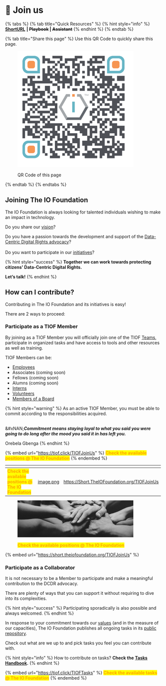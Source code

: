 # 🖖 Join us

{% tabs %}
{% tab title="Quick Resources" %}
{% hint style="info" %}
[**ShortURL**](https://short.theiofoundation.org/DocsJoinTIOF) **|&#x20;**~~**Playbook**~~**&#x20;|&#x20;**~~**Assistant**~~
{% endhint %}
{% endtab %}

{% tab title="Share this page" %}
Use this QR Code to quickly share this page.

<figure><img src="../.gitbook/assets/TIOFDocsJoinTheIOFoundation_4096x4096.png" alt="" width="375"><figcaption><p>QR Code of this page</p></figcaption></figure>
{% endtab %}
{% endtabs %}

## Joining The IO Foundation

The IO Foundation is always looking for talented individuals wishing to make an impact in technology.

Do you share our [vision](https://tiof.click/TIOFVision)?

Do you have a passion towards the development and support of the [Data-Centric Digital Rights advocacy](https://tiof.click/DCDRAdvocacy)?\
\
Do you want to participate in our [initiatives](https://tiof.click/TIOFInitiatives)?

{% hint style="success" %}
**Together we can work towards protecting citizens' Data-Centric Digital Rights.**

**Let’s talk!**
{% endhint %}

## How can I contribute?

Contributing in The IO Foundation and its initiatives is easy!

There are 2 ways to proceed:

### Participate as a TIOF Member

By joining as a TIOF Member you will officially join one of the TIOF [Teams](broken-reference), participate in organized tasks and have access to tools and other resources as well as training.

TIOF Members can be:

* [Employees](https://tiof.click/TIOFOrgChartDocs#employees)
* Associates (coming soon)
* Fellows (coming soon)
* Alumns (coming soon)
* [Interns](https://tiof.click/TIOFOrgChartDocs#interns)
* [Volunteers](https://tiof.click/TIOFOrgChartDocs#volunteers)
* [Members of a Board](https://tiof.click/TIOFOrgChartDocs#members-of-a-board)

{% hint style="warning" %}
As an active TIOF Member, you must be able to commit according to the responsibilities acquired.

\
&#xNAN;_**Commitment means staying loyal to what you said you were going to do long after the mood you said it in has left you.**_

&#x20;                                                                                                                                                                      Orebela Gbenga
{% endhint %}

{% embed url="https://tiof.click/TIOFJoinUs" %}
<mark style="color:orange;">**Check the available positions @ The IO Foundation**</mark>
{% endembed %}

<table data-card-size="large" data-view="cards" data-full-width="false"><thead><tr><th></th><th data-hidden data-card-cover data-type="files"></th><th data-hidden data-card-target data-type="content-ref"></th></tr></thead><tbody><tr><td><mark style="color:orange;"><strong>Check the available positions @ The IO Foundation</strong></mark></td><td><a href="../.gitbook/assets/image.png">image.png</a></td><td><a href="https://short.theiofoundation.org/TIOFJoinUs">https://Short.TheIOFoundation.org/TIOFJoinUs</a></td></tr></tbody></table>

<figure><img src="../.gitbook/assets/image.png" alt="" width="375"><figcaption><p><mark style="color:orange;"><strong>Check the available positions @ The IO Foundation</strong></mark></p></figcaption></figure>

{% embed url="https://short.theiofoundation.org/TIOFJoinUs" %}

### Participate as a Collaborator

It is not necessary to be a Member to participate and make a meaningful contribution to the DCDR advocacy.

There are plenty of ways that you can support it without requiring to dive into its complexities.

{% hint style="success" %}
Participating sporadically is also possible and always welcomed.
{% endhint %}

In response to your commitment towards our [values](https://tiof.click/TIOFValues) (and in the measure of our capacities), The IO Foundation publishes all ongoing tasks in its [public repository](https://tiof.click/TIOFRepo).

Check out what are we up to and pick tasks you feel you can contribute with.

{% hint style="info" %}
How to contribute on tasks? **Check the** [**Tasks Handbook**](broken-reference)**.**
{% endhint %}

{% embed url="https://tiof.click/TIOFTasks" %}
<mark style="color:orange;">**Check the available tasks @ The IO Foundation**</mark>
{% endembed %}
